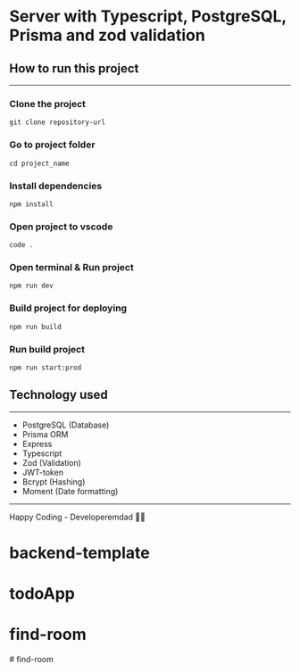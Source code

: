 # Server with Typescript, PostgreSQL, Prisma and zod validation

## How to run this project

---

### Clone the project

    git clone repository-url

### Go to project folder

    cd project_name

### Install dependencies

    npm install

### Open project to vscode

    code .

### Open terminal & Run project

    npm run dev

### Build project for deploying

    npm run build

### Run build project

    npm run start:prod

## Technology used

---

- PostgreSQL (Database)
- Prisma ORM
- Express
- Typescript
- Zod (Validation)
- JWT-token
- Bcrypt (Hashing)
- Moment (Date formatting)

---

Happy Coding - Developeremdad 🧑‍💻
# backend-template
# todoApp
# find-room
#   f i n d - r o o m  
 